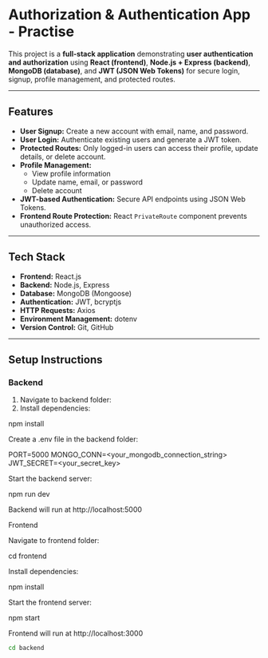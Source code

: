 # Authorization & Authentication App - Practise

This project is a **full-stack application** demonstrating **user authentication and authorization** using **React (frontend)**, **Node.js + Express (backend)**, **MongoDB (database)**, and **JWT (JSON Web Tokens)** for secure login, signup, profile management, and protected routes.

---

## **Features**

- **User Signup:** Create a new account with email, name, and password.
- **User Login:** Authenticate existing users and generate a JWT token.
- **Protected Routes:** Only logged-in users can access their profile, update details, or delete account.
- **Profile Management:**
  - View profile information
  - Update name, email, or password
  - Delete account
- **JWT-based Authentication:** Secure API endpoints using JSON Web Tokens.
- **Frontend Route Protection:** React `PrivateRoute` component prevents unauthorized access.

---

## **Tech Stack**

- **Frontend:** React.js
- **Backend:** Node.js, Express
- **Database:** MongoDB (Mongoose)
- **Authentication:** JWT, bcryptjs
- **HTTP Requests:** Axios
- **Environment Management:** dotenv
- **Version Control:** Git, GitHub

---

## **Setup Instructions**

### **Backend**

1. Navigate to backend folder:
2. Install dependencies:

npm install


Create a .env file in the backend folder:

PORT=5000
MONGO_CONN=<your_mongodb_connection_string>
JWT_SECRET=<your_secret_key>


Start the backend server:

npm run dev


Backend will run at http://localhost:5000

Frontend

Navigate to frontend folder:

cd frontend


Install dependencies:

npm install


Start the frontend server:

npm start


Frontend will run at http://localhost:3000

```bash
cd backend
